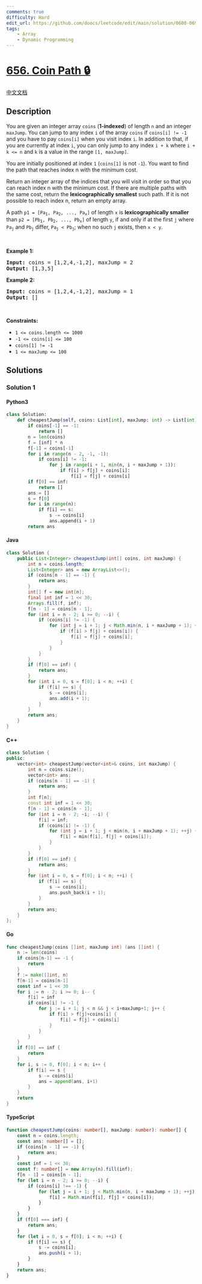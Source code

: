 ```yaml
---
comments: true
difficulty: Hard
edit_url: https://github.com/doocs/leetcode/edit/main/solution/0600-0699/0656.Coin%20Path/README_EN.md
tags:
    - Array
    - Dynamic Programming
---
```


<!-- problem:start -->

# [656. Coin Path 🔒](https://leetcode.com/problems/coin-path)

[中文文档](/solution/0600-0699/0656.Coin%20Path/README.md)

## Description

<!-- description:start -->

<p>You are given an integer array <code>coins</code> (<strong>1-indexed</strong>) of length <code>n</code> and an integer <code>maxJump</code>. You can jump to any index <code>i</code> of the array <code>coins</code> if <code>coins[i] != -1</code> and you have to pay <code>coins[i]</code> when you visit index <code>i</code>. In addition to that, if you are currently at index <code>i</code>, you can only jump to any index <code>i + k</code> where <code>i + k &lt;= n</code> and <code>k</code> is a value in the range <code>[1, maxJump]</code>.</p>

<p>You are initially positioned at index <code>1</code> (<code>coins[1]</code> is not <code>-1</code>). You want to find the path that reaches index n with the minimum cost.</p>

<p>Return an integer array of the indices that you will visit in order so that you can reach index n with the minimum cost. If there are multiple paths with the same cost, return the <strong>lexicographically smallest</strong> such path. If it is not possible to reach index n, return an empty array.</p>

<p>A path <code>p1 = [Pa<sub>1</sub>, Pa<sub>2</sub>, ..., Pa<sub>x</sub>]</code> of length <code>x</code> is <strong>lexicographically smaller</strong> than <code>p2 = [Pb<sub>1</sub>, Pb<sub>2</sub>, ..., Pb<sub>x</sub>]</code> of length <code>y</code>, if and only if at the first <code>j</code> where <code>Pa<sub>j</sub></code> and <code>Pb<sub>j</sub></code> differ, <code>Pa<sub>j</sub> &lt; Pb<sub>j</sub></code>; when no such <code>j</code> exists, then <code>x &lt; y</code>.</p>

<p>&nbsp;</p>
<p><strong class="example">Example 1:</strong></p>
<pre><strong>Input:</strong> coins = [1,2,4,-1,2], maxJump = 2
<strong>Output:</strong> [1,3,5]
</pre><p><strong class="example">Example 2:</strong></p>
<pre><strong>Input:</strong> coins = [1,2,4,-1,2], maxJump = 1
<strong>Output:</strong> []
</pre>
<p>&nbsp;</p>
<p><strong>Constraints:</strong></p>

<ul>
	<li><code>1 &lt;= coins.length &lt;= 1000</code></li>
	<li><code>-1 &lt;= coins[i] &lt;= 100</code></li>
	<li><code>coins[1] != -1</code></li>
	<li><code>1 &lt;= maxJump &lt;= 100</code></li>
</ul>

<!-- description:end -->

## Solutions

<!-- solution:start -->

### Solution 1

<!-- tabs:start -->

#### Python3

```python
class Solution:
    def cheapestJump(self, coins: List[int], maxJump: int) -> List[int]:
        if coins[-1] == -1:
            return []
        n = len(coins)
        f = [inf] * n
        f[-1] = coins[-1]
        for i in range(n - 2, -1, -1):
            if coins[i] != -1:
                for j in range(i + 1, min(n, i + maxJump + 1)):
                    if f[i] > f[j] + coins[i]:
                        f[i] = f[j] + coins[i]
        if f[0] == inf:
            return []
        ans = []
        s = f[0]
        for i in range(n):
            if f[i] == s:
                s -= coins[i]
                ans.append(i + 1)
        return ans
```

#### Java

```java
class Solution {
    public List<Integer> cheapestJump(int[] coins, int maxJump) {
        int n = coins.length;
        List<Integer> ans = new ArrayList<>();
        if (coins[n - 1] == -1) {
            return ans;
        }
        int[] f = new int[n];
        final int inf = 1 << 30;
        Arrays.fill(f, inf);
        f[n - 1] = coins[n - 1];
        for (int i = n - 2; i >= 0; --i) {
            if (coins[i] != -1) {
                for (int j = i + 1; j < Math.min(n, i + maxJump + 1); ++j) {
                    if (f[i] > f[j] + coins[i]) {
                        f[i] = f[j] + coins[i];
                    }
                }
            }
        }
        if (f[0] == inf) {
            return ans;
        }
        for (int i = 0, s = f[0]; i < n; ++i) {
            if (f[i] == s) {
                s -= coins[i];
                ans.add(i + 1);
            }
        }
        return ans;
    }
}
```

#### C++

```cpp
class Solution {
public:
    vector<int> cheapestJump(vector<int>& coins, int maxJump) {
        int n = coins.size();
        vector<int> ans;
        if (coins[n - 1] == -1) {
            return ans;
        }
        int f[n];
        const int inf = 1 << 30;
        f[n - 1] = coins[n - 1];
        for (int i = n - 2; ~i; --i) {
            f[i] = inf;
            if (coins[i] != -1) {
                for (int j = i + 1; j < min(n, i + maxJump + 1); ++j) {
                    f[i] = min(f[i], f[j] + coins[i]);
                }
            }
        }
        if (f[0] == inf) {
            return ans;
        }
        for (int i = 0, s = f[0]; i < n; ++i) {
            if (f[i] == s) {
                s -= coins[i];
                ans.push_back(i + 1);
            }
        }
        return ans;
    }
};
```

#### Go

```go
func cheapestJump(coins []int, maxJump int) (ans []int) {
	n := len(coins)
	if coins[n-1] == -1 {
		return
	}
	f := make([]int, n)
	f[n-1] = coins[n-1]
	const inf = 1 << 30
	for i := n - 2; i >= 0; i-- {
		f[i] = inf
		if coins[i] != -1 {
			for j := i + 1; j < n && j < i+maxJump+1; j++ {
				if f[i] > f[j]+coins[i] {
					f[i] = f[j] + coins[i]
				}
			}
		}
	}
	if f[0] == inf {
		return
	}
	for i, s := 0, f[0]; i < n; i++ {
		if f[i] == s {
			s -= coins[i]
			ans = append(ans, i+1)
		}
	}
	return
}
```

#### TypeScript

```ts
function cheapestJump(coins: number[], maxJump: number): number[] {
    const n = coins.length;
    const ans: number[] = [];
    if (coins[n - 1] == -1) {
        return ans;
    }
    const inf = 1 << 30;
    const f: number[] = new Array(n).fill(inf);
    f[n - 1] = coins[n - 1];
    for (let i = n - 2; i >= 0; --i) {
        if (coins[i] !== -1) {
            for (let j = i + 1; j < Math.min(n, i + maxJump + 1); ++j) {
                f[i] = Math.min(f[i], f[j] + coins[i]);
            }
        }
    }
    if (f[0] === inf) {
        return ans;
    }
    for (let i = 0, s = f[0]; i < n; ++i) {
        if (f[i] == s) {
            s -= coins[i];
            ans.push(i + 1);
        }
    }
    return ans;
}
```

<!-- tabs:end -->

<!-- solution:end -->

<!-- problem:end -->

